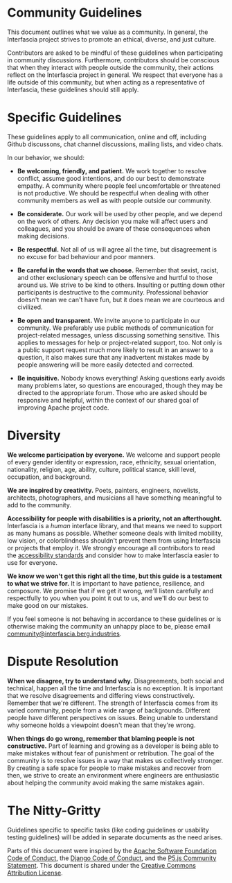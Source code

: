 Community Guidelines
====================

This document outlines what we value as a community.
In general, the Interfascia project strives to promote an
ethical, diverse, and just culture.

Contributors are asked to be mindful of these guidelines when participating
in community discussions.
Furthermore, contributors should be conscious that when they interact with
people outside the community, their actions reflect on the Interfascia project
in general.
We respect that everyone has a life outside of this community, but when acting
as a representative of Interfascia, these guidelines should still apply.


# Specific Guidelines

These guidelines apply to all communication, online and off, including Github
discussons, chat channel discussions, mailing lists, and video chats.

In our behavior, we should:

- __Be welcoming, friendly, and patient.__ We work together to resolve conflict,
assume good intentions, and do our best to demonstrate empathy.
A community where people feel uncomfortable or threatened is not productive.
We should be respectful when dealing with other community members as well as
with people outside our community.

- __Be considerate.__ Our work will be used by other people, and we depend on the
work of others. Any decision you make will affect users and colleagues, and
you should be aware of these consequences when making decisions.

- __Be respectful.__ Not all of us will agree all the time, but disagreement is
no excuse for bad behaviour and poor manners.

- __Be careful in the words that we choose.__ Remember that sexist, racist, and
other exclusionary speech can be offensive and hurtful to those around us.
We strive to be kind to others.
Insulting or putting down other participants is destructive to the community.
Professional behavior doesn't mean we can't have fun, but it does mean we are
courteous and civilized.

- __Be open and transparent.__ We invite anyone to participate in our community.
We preferably use public methods of communication for project-related messages,
unless discussing something sensitive.
This applies to messages for help or project-related support, too.
Not only is a public support request much more likely to result in an answer to
a question, it also makes sure that any inadvertent mistakes made by people
answering will be more easily detected and corrected.

- __Be inquisitive.__ Nobody knows everything! Asking questions
early avoids many problems later, so questions are encouraged, though they may
be directed to the appropriate forum.
Those who are asked should be responsive and helpful, within the context of our
shared goal of improving Apache project code.


# Diversity

__We welcome participation by everyone.__
We welcome and support people of every
gender identity or expression, race, ethnicity, sexual orientation,
nationality, religion, age, ability, culture, political stance, skill level,
occupation, and background.

__We are inspired by creativity.__
Poets, painters, engineers, novelists, architects, photographers, and musicians
all have something meaningful to add to the community.

__Accessibility for people with disabilities is a priority, not an afterthought.__
Interfascia is a *human* interface library, and that means we need to support
as many humans as possible.
Whether someone deals with limited mobility, low vision, or colorblindness
shouldn't prevent them from using Interfascia or projects that employ it.
We strongly encourage all contributors to read the
[accessibility standards][as] and consider how to make Interfascia easier to
use for everyone.

__We know we won't get this right all the time, but this guide is a testament
to what we strive for.__
It is important to have patience, resilience, and composure.
We promise that if we get it wrong, we'll listen carefully and respectfully
to you when you point it out to us, and we'll do our best to make good on our
mistakes.

If you feel someone is not behaving in accordance to these guidelines or is
otherwise making the community an unhappy place to be, please email
[community@interfascia.berg.industries][community_email].


# Dispute Resolution

__When we disagree, try to understand why.__
Disagreements, both social and technical, happen all the time and Interfascia
is no exception.
It is important that we resolve disagreements and differing views constructively.
Remember that we're different.
The strength of Interfascia comes from its varied community, people from a
wide range of backgrounds.
Different people have different perspectives on issues.
Being unable to understand why someone holds a viewpoint doesn't mean that
they're wrong.

__When things do go wrong, remember that blaming people is not constructive.__
Part of learning and growing as a developer is being able to make mistakes
without fear of punishment or retribution.
The goal of the community is to resolve issues in a way that makes us
collectively stronger.
By creating a safe space for people to make mistakes and recover from then,
we strive to create an environment where engineers are enthusiastic about
helping the community avoid making the same mistakes again.


# The Nitty-Gritty

Guidelines specific to specific tasks (like coding guidelines or usability
testing guidelines) will be added in separate documents as the need arises.

Parts of this document were inspired by
the [Apache Software Foundation Code of Conduct][asf],
the [Django Code of Conduct][django], and
the [P5.js Community Statement][p5].
This document is shared under the [Creative Commons Attribution License][cc].

[as]: https://github.com/brendanberg/interfascia/blob/master/docs/accessibility.md
[community_email]: mailto:community@interfascia.berg.industries
[asf]: https://www.apache.org/foundation/policies/conduct.html
[django]: https://www.djangoproject.com/conduct/
[p5]: http://p5js.org/community/
[cc]: http://creativecommons.org/licenses/by/4.0/

